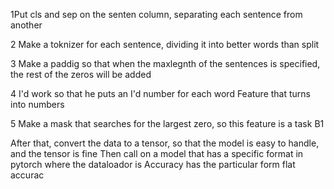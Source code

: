 1Put cls and sep on the senten column, separating each sentence from another

2 Make a toknizer for each sentence, dividing it into better words than split

3 Make a paddig so that when the maxlegnth of the sentences is specified, the rest of the zeros will be added

4 I'd work so that he puts an I'd number for each word Feature that turns into numbers

5 Make a mask that searches for the largest zero, so this feature is a task B1

After that, convert the data to a tensor, so that the model is easy to handle, and the tensor is fine
Then call on a model that has a specific format in pytorch where the dataloador is
Accuracy has the particular form flat accurac
